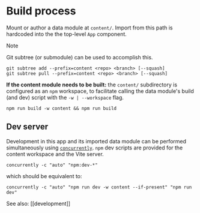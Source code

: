 # Build process

Mount or author a data module at `content/`. Import from this path is hardcoded into the the top-level `App` component.

> [!NOTE]
> Git subtree (or submodule) can be used to accomplish this.
>
> ```console
> git subtree add --prefix=content <repo> <branch> [--squash]
> git subtree pull --prefix=content <repo> <branch> [--squash]
> ```

**If the content module needs to be built:** the `content/` subdirectory is configured as an `npm` workspace, to facilitate calling the data module's build (and dev) script with the `-w | --workspace` flag.

```console
npm run build -w content && npm run build
```

## Dev server

Development in this app and its imported data module can be performed simultaneously using [`concurrently`](https://github.com/open-cli-tools/concurrently). `npm` dev scripts are provided for the content workspace and the Vite server.

```console
concurrently -c "auto" "npm:dev-*"
```

which should be equivalent to:

```console
concurrently -c "auto" "npm run dev -w content --if-present" "npm run dev"
```

See also: [[development]]

